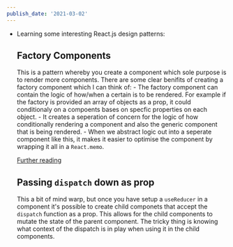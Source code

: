 ```yaml
---
publish_date: '2021-03-02'
---
```


- Learning some interesting React.js design patterns:

  ## Factory Components

  This is a pattern whereby you create a component which sole purpose is to render more components. There are some clear benifits of creating a factory component which I can think of: - The factory component can contain the logic of how/when a certain is to be rendered. For example if the factory is provided an array of objects as a prop, it could conditionaly on a compoents bases on specfic properties on each object. - It creates a seperation of concern for the logic of how conditionally rendering a component and also the generic component that is being rendered. - When we abstract logic out into a seperate component like this, it makes it easier to optimise the component by wrapping it all in a `React.memo`.

  [Further reading](https://blog.bitsrc.io/react-js-with-factory-pattern-building-complex-ui-with-ease-fe6db29ab1c1)

  ## Passing `dispatch` down as prop

  This a bit of mind warp, but once you have setup a `useReducer` in a component it's possible to create child componets that accept the `dispatch` function as a prop. This allows for the child components to mutate the state of the parent component. The tricky thing is knowing what context of the dispatch is in play when using it in the child components.
